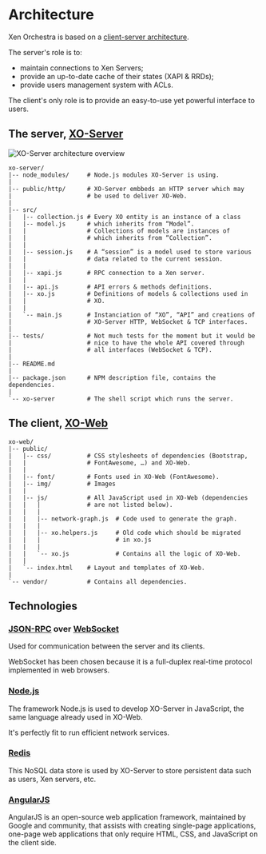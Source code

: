 # Architecture

Xen Orchestra is based on a [client-server architecture](https://en.wikipedia.org/wiki/Client%E2%80%93server_model).

The server's role is to:

- maintain connections to Xen Servers;
- provide an up-to-date cache of their states (XAPI & RRDs);
- provide users management system with ACLs.

The client's only role is to provide an easy-to-use yet powerful interface to users.

## The server, [XO-Server](https://github.com/vatesfr/xo-server)

![XO-Server architecture overview](https://xen-orchestra.com/wp-content/uploads/2014/05/xo-arch-e1400585233111.jpg)

    xo-server/
    |-- node_modules/     # Node.js modules XO-Server is using.
    |
    |-- public/http/      # XO-Server embbeds an HTTP server which may
    |                     # be used to deliver XO-Web.
    |
    |-- src/
    |   |-- collection.js # Every XO entity is an instance of a class
    |   |-- model.js      # which inherits from “Model”.
    |   |                 # Collections of models are instances of
    |   |                 # which inherits from “Collection”.
    |   |
    |   |-- session.js    # A “session” is a model used to store various
    |   |                 # data related to the current session.
    |   |
    |   |-- xapi.js       # RPC connection to a Xen server.
    |   |
    |   |-- api.js        # API errors & methods definitions.
    |   |-- xo.js         # Definitions of models & collections used in
    |   |                 # XO.
    |   |
    |   `-- main.js       # Instanciation of “XO”, “API” and creations of
    |                     # XO-Server HTTP, WebSocket & TCP interfaces.
    |
    |-- tests/            # Not much tests for the moment but it would be
    |                     # nice to have the whole API covered through
    |                     # all interfaces (WebSocket & TCP).
    |
    |-- README.md
    |
    |-- package.json      # NPM description file, contains the dependencies.
    |
    `-- xo-server         # The shell script which runs the server.

## The client, [XO-Web](https://github.com/vatesfr/xo-web)

    xo-web/
    |-- public/
    |   |-- css/          # CSS stylesheets of dependencies (Bootstrap,
    |   |                 # FontAwesome, …) and XO-Web.
    |   |
    |   |-- font/         # Fonts used in XO-Web (FontAwesome).
    |   |-- img/          # Images
    |   |
    |   |-- js/           # All JavaScript used in XO-Web (dependencies
    |   |   |             # are not listed below).
    |   |   |
    |   |   |-- network-graph.js  # Code used to generate the graph.
    |   |   |
    |   |   |-- xo.helpers.js     # Old code which should be migrated
    |   |   |                     # in xo.js
    |   |   |
    |   |   `-- xo.js             # Contains all the logic of XO-Web.
    |   |
    |   `-- index.html    # Layout and templates of XO-Web.
    |
    `-- vendor/           # Contains all dependencies.

## Technologies

### [JSON-RPC](http://www.jsonrpc.org/specification) over [WebSocket](https://en.wikipedia.org/wiki/WebSocket)

Used for communication between the server and its clients.

WebSocket has been chosen because it is a full-duplex real-time protocol implemented in web browsers.

### [Node.js](http://nodejs.org/)

The framework Node.js is used to develop XO-Server in JavaScript, the same language already used in XO-Web.

It's perfectly fit to run efficient network services.

### [Redis](http://redis.io/)

This NoSQL data store is used by XO-Server to store persistent data such as users, Xen servers, etc.

### [AngularJS](https://angularjs.org/)

AngularJS is an open-source web application framework, maintained by Google and community, that assists with creating single-page applications, one-page web applications that only require HTML, CSS, and JavaScript on the client side.


